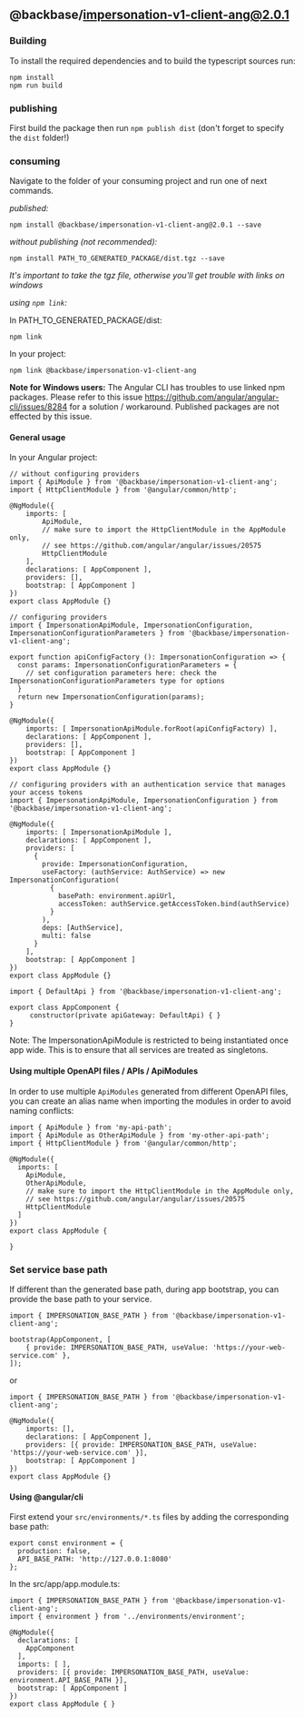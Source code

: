 ## @backbase/impersonation-v1-client-ang@2.0.1

### Building

To install the required dependencies and to build the typescript sources run:
```
npm install
npm run build
```

### publishing

First build the package then run ```npm publish dist``` (don't forget to specify the `dist` folder!)

### consuming

Navigate to the folder of your consuming project and run one of next commands.

_published:_

```
npm install @backbase/impersonation-v1-client-ang@2.0.1 --save
```

_without publishing (not recommended):_

```
npm install PATH_TO_GENERATED_PACKAGE/dist.tgz --save
```

_It's important to take the tgz file, otherwise you'll get trouble with links on windows_

_using `npm link`:_

In PATH_TO_GENERATED_PACKAGE/dist:
```
npm link
```

In your project:
```
npm link @backbase/impersonation-v1-client-ang
```

__Note for Windows users:__ The Angular CLI has troubles to use linked npm packages.
Please refer to this issue https://github.com/angular/angular-cli/issues/8284 for a solution / workaround.
Published packages are not effected by this issue.


#### General usage

In your Angular project:


```
// without configuring providers
import { ApiModule } from '@backbase/impersonation-v1-client-ang';
import { HttpClientModule } from '@angular/common/http';

@NgModule({
    imports: [
        ApiModule,
        // make sure to import the HttpClientModule in the AppModule only,
        // see https://github.com/angular/angular/issues/20575
        HttpClientModule
    ],
    declarations: [ AppComponent ],
    providers: [],
    bootstrap: [ AppComponent ]
})
export class AppModule {}
```

```
// configuring providers
import { ImpersonationApiModule, ImpersonationConfiguration, ImpersonationConfigurationParameters } from '@backbase/impersonation-v1-client-ang';

export function apiConfigFactory (): ImpersonationConfiguration => {
  const params: ImpersonationConfigurationParameters = {
    // set configuration parameters here: check the ImpersonationConfigurationParameters type for options
  }
  return new ImpersonationConfiguration(params);
}

@NgModule({
    imports: [ ImpersonationApiModule.forRoot(apiConfigFactory) ],
    declarations: [ AppComponent ],
    providers: [],
    bootstrap: [ AppComponent ]
})
export class AppModule {}
```

```
// configuring providers with an authentication service that manages your access tokens
import { ImpersonationApiModule, ImpersonationConfiguration } from '@backbase/impersonation-v1-client-ang';

@NgModule({
    imports: [ ImpersonationApiModule ],
    declarations: [ AppComponent ],
    providers: [
      {
        provide: ImpersonationConfiguration,
        useFactory: (authService: AuthService) => new ImpersonationConfiguration(
          {
            basePath: environment.apiUrl,
            accessToken: authService.getAccessToken.bind(authService)
          }
        ),
        deps: [AuthService],
        multi: false
      }
    ],
    bootstrap: [ AppComponent ]
})
export class AppModule {}
```

```
import { DefaultApi } from '@backbase/impersonation-v1-client-ang';

export class AppComponent {
	 constructor(private apiGateway: DefaultApi) { }
}
```

Note: The ImpersonationApiModule is restricted to being instantiated once app wide.
This is to ensure that all services are treated as singletons.

#### Using multiple OpenAPI files / APIs / ApiModules
In order to use multiple `ApiModules` generated from different OpenAPI files,
you can create an alias name when importing the modules
in order to avoid naming conflicts:
```
import { ApiModule } from 'my-api-path';
import { ApiModule as OtherApiModule } from 'my-other-api-path';
import { HttpClientModule } from '@angular/common/http';

@NgModule({
  imports: [
    ApiModule,
    OtherApiModule,
    // make sure to import the HttpClientModule in the AppModule only,
    // see https://github.com/angular/angular/issues/20575
    HttpClientModule
  ]
})
export class AppModule {

}
```


### Set service base path
If different than the generated base path, during app bootstrap, you can provide the base path to your service.

```
import { IMPERSONATION_BASE_PATH } from '@backbase/impersonation-v1-client-ang';

bootstrap(AppComponent, [
    { provide: IMPERSONATION_BASE_PATH, useValue: 'https://your-web-service.com' },
]);
```
or

```
import { IMPERSONATION_BASE_PATH } from '@backbase/impersonation-v1-client-ang';

@NgModule({
    imports: [],
    declarations: [ AppComponent ],
    providers: [{ provide: IMPERSONATION_BASE_PATH, useValue: 'https://your-web-service.com' }],
    bootstrap: [ AppComponent ]
})
export class AppModule {}
```


#### Using @angular/cli
First extend your `src/environments/*.ts` files by adding the corresponding base path:

```
export const environment = {
  production: false,
  API_BASE_PATH: 'http://127.0.0.1:8080'
};
```

In the src/app/app.module.ts:
```
import { IMPERSONATION_BASE_PATH } from '@backbase/impersonation-v1-client-ang';
import { environment } from '../environments/environment';

@NgModule({
  declarations: [
    AppComponent
  ],
  imports: [ ],
  providers: [{ provide: IMPERSONATION_BASE_PATH, useValue: environment.API_BASE_PATH }],
  bootstrap: [ AppComponent ]
})
export class AppModule { }
```
